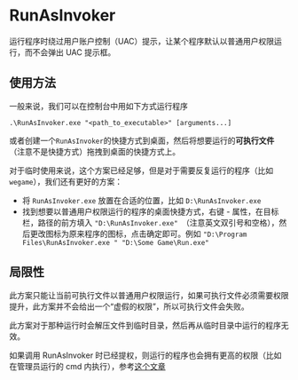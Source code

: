 # RunAsInvoker

运行程序时绕过用户账户控制（UAC）提示，让某个程序默认以普通用户权限运行，而不会弹出 UAC 提示框。

## 使用方法

一般来说，我们可以在控制台中用如下方式运行程序

`.\RunAsInvoker.exe "<path_to_executable>" [arguments...]`

或者创建一个`RunAsInvoker`的快捷方式到桌面，然后将想要运行的**可执行文件**（注意不是快捷方式）拖拽到桌面的快捷方式上。

对于临时使用来说，这个方案已经足够，但是对于需要反复运行的程序（比如 `wegame`），我们还有更好的方案：

- 将 `RunAsInvoker.exe` 放置在合适的位置，比如 `D:\RunAsInvoker.exe` 
- 找到想要以普通用户权限运行的程序的桌面快捷方式，右键 - 属性，在目标栏，路径的前方填入 `"D:\RunAsInvoker.exe" `（注意英文双引号和空格），然后更改图标为原来程序的图标，点击确定即可。例如 `"D:\Program Files\RunAsInvoker.exe " "D:\Some Game\Run.exe"`

## 局限性

此方案只能让当前可执行文件以普通用户权限运行，如果可执行文件必须需要权限提升，此方案并不会给出一个“虚假的权限”，所以可执行文件会失败。

此方案对于那种运行时会解压文件到临时目录，然后再从临时目录中运行的程序无效。

如果调用 RunAsInvoker 时已经提权，则运行的程序也会拥有更高的权限（比如在管理员运行的 cmd 内执行），参考[这个文章](https://devblogs.microsoft.com/oldnewthing/20161117-00/?p=94735)
